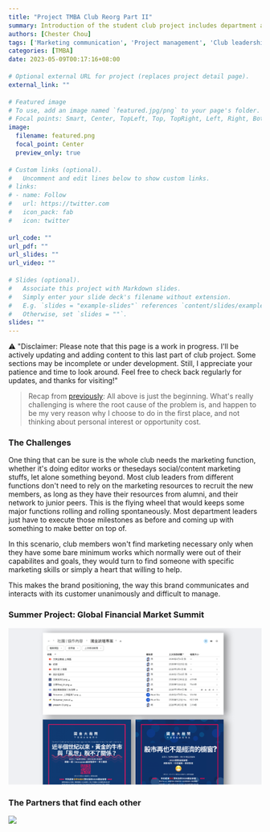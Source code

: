 ```yaml
---
title: "Project TMBA Club Reorg Part II"
summary: Introduction of the student club project includes department and resource development, project management, etc.
authors: [Chester Chou]
tags: ['Marketing communication', 'Project management', 'Club leadership', 'Resource development']
categories: [TMBA]
date: 2023-05-09T00:17:16+08:00

# Optional external URL for project (replaces project detail page).
external_link: ""

# Featured image
# To use, add an image named `featured.jpg/png` to your page's folder.
# Focal points: Smart, Center, TopLeft, Top, TopRight, Left, Right, BottomLeft, Bottom, BottomRight.
image:
  filename: featured.png
  focal_point: Center
  preview_only: true

# Custom links (optional).
#   Uncomment and edit lines below to show custom links.
# links:
# - name: Follow
#   url: https://twitter.com
#   icon_pack: fab
#   icon: twitter

url_code: ""
url_pdf: ""
url_slides: ""
url_video: ""

# Slides (optional).
#   Associate this project with Markdown slides.
#   Simply enter your slide deck's filename without extension.
#   E.g. `slides = "example-slides"` references `content/slides/example-slides.md`.
#   Otherwise, set `slides = ""`.
slides: ""
---
```



⚠️ "Disclaimer: Please note that this page is a work in progress. I'll be actively updating and adding content to this last part of club project. Some sections may be incomplete or under development. Still, I appreciate your patience and time to look around. Feel free to check back regularly for updates, and thanks for visiting!"



> Recap from [previously](/project/tmba-1/): All above is just the beginning. What's really challenging is where the root cause of the problem is, and happen to be my very reason why I choose to do in the first place, and not thinking about personal interest or opportunity cost.


### **The Challenges**

One thing that can be sure is the whole club needs the marketing function, whether it's doing editor works or thesedays social/content marketing stuffs, let alone something beyond. Most club leaders from different functions don't need to rely on the marketing resources to recruit the new members, as long as they have their resources from alumni, and their network to junior peers. This is the flying wheel that would keeps some major functions rolling and rolling spontaneously. Most department leaders just have to execute those milestones as before and coming up with something to make better on top of.  

In this scenario, club members won't find marketing necessary only when they have some bare minimum works which normally were out of their capabilites and goals, they would turn to find someone with specific marketing skills or simply a heart that willing to help.

This makes the brand positioning, the way this brand communicates and interacts with its customer unanimously and difficult to manage.



### **Summer Project: Global Financial Market Summit**

![](./image/p1.png)



### **The Partners that find each other** 

![](./image/p2.png)
